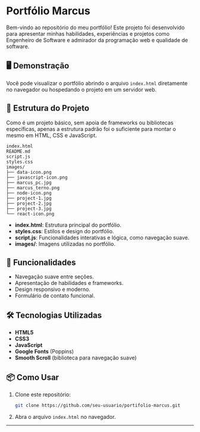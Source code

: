 # Portfólio Marcus

Bem-vindo ao repositório do meu portfólio! Este projeto foi desenvolvido para apresentar minhas habilidades, experiências e projetos como Engenheiro de Software e admirador da programação web e qualidade de software.

## 🖥️ Demonstração

Você pode visualizar o portfólio abrindo o arquivo `index.html` diretamente no navegador ou hospedando o projeto em um servidor web.

## 📂 Estrutura do Projeto

Como é um projeto básico, sem apoia de frameworks ou bibliotecas específicas, apenas a estrutura padrão foi o suficiente para montar o mesmo em HTML, CSS e JavaScript.

```
index.html
README.md
script.js
styles.css
images/
├── data-icon.png
├── javascript-icon.png
├── marcus_pc.jpg
├── marcus_terno.png
├── node-icon.png
├── project-1.jpg
├── project-2.jpg
├── project-3.jpg
└── react-icon.png
```

- **index.html**: Estrutura principal do portfólio.
- **styles.css**: Estilos e design do portfólio.
- **script.js**: Funcionalidades interativas e lógica, como navegação suave.
- **images/**: Imagens utilizadas no portfólio.

## 🚀 Funcionalidades

- Navegação suave entre seções.
- Apresentação de habilidades e frameworks.
- Design responsivo e moderno.
- Formulário de contato funcional.

## 🛠️ Tecnologias Utilizadas

- **HTML5**
- **CSS3**
- **JavaScript**
- **Google Fonts** (Poppins)
- **Smooth Scroll** (biblioteca para navegação suave)

## 📦 Como Usar

1. Clone este repositório:
   ```bash
   git clone https://github.com/seu-usuario/portifolio-marcus.git
   ```
2. Abra o arquivo `index.html` no navegador.

---
